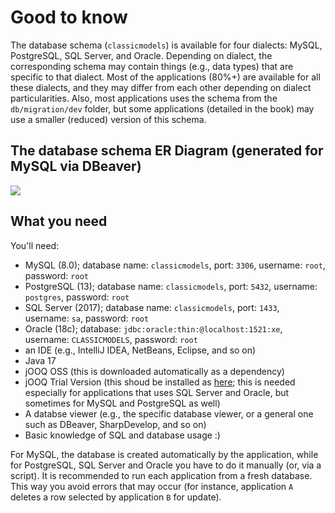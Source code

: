 # Good to know

The database schema (`classicmodels`) is available for four dialects: MySQL, PostgreSQL, SQL Server, and Oracle. Depending on dialect, the corresponding schema may contain things (e.g., data types) that are specific to that dialect. Most of the applications (80%+) are available for all these dialects, and they may differ from each other depending on dialect particularities. Also, most applications uses the schema from the `db/migration/dev` folder, but some applications (detailed in the book) may use a smaller (reduced) version of this schema.

## The database schema ER Diagram (generated for MySQL via DBeaver)
![](https://github.com/PacktPublishing/Up-and-Running-with-jOOQ/blob/master/db/ER%20Diagram.png)

## What you need
You'll need:

- MySQL (8.0); database name: `classicmodels`, port: `3306`, username: `root`, password: `root` 
- PostgreSQL (13); database name: `classicmodels`, port: `5432`, username: `postgres`, password: `root`
- SQL Server (2017); database name: `classicmodels`, port: `1433`, username: `sa`, password: `root`
- Oracle (18c); database: `jdbc:oracle:thin:@localhost:1521:xe`, username: `CLASSICMODELS`, password: `root`
- an IDE (e.g., IntelliJ IDEA, NetBeans, Eclipse, and so on)
- Java 17
- jOOQ OSS (this is downloaded automatically as a dependency)
- jOOQ Trial Version (this shoud be installed as [here](https://github.com/PacktPublishing/Up-and-Running-with-jOOQ/blob/master/Install_jOOQ_Trial.mp4); this is needed especially for applications that uses SQL Server and Oracle, but sometimes for MySQL and PostgreSQL as well)
- A databse viewer (e.g., the specific database viewer, or a general one such as DBeaver, SharpDevelop, and so on)
- Basic knowledge of SQL and database usage :)

For MySQL, the database is created automatically by the application, while for PostgreSQL, SQL Server and Oracle you have to do it manually (or, via a script). It is recommended to run each application from a fresh database. This way you avoid errors that may occur (for instance, application `A` deletes a row selected by application `B` for update).
